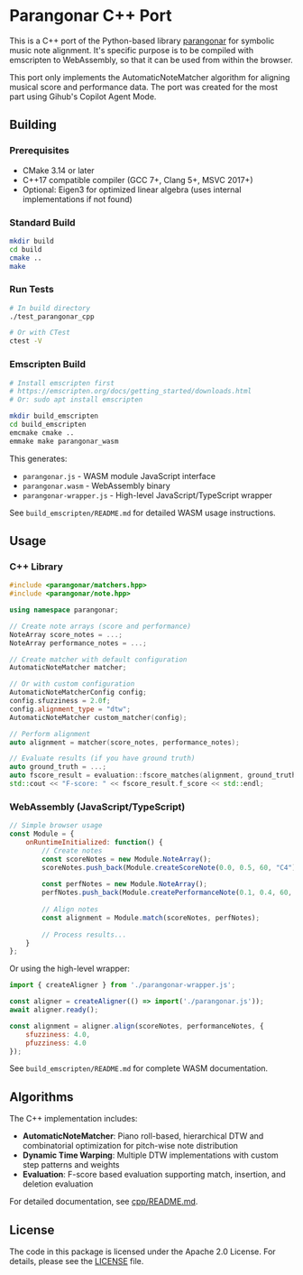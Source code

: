 # Parangonar C++ Port

This is a C++ port of the Python-based library [parangonar](https://github.com/sildater/parangonar)
for symbolic music note alignment. It's specific purpose is to be compiled with emscripten to WebAssembly, 
so that it can be used from within the browser.

This port only implements the AutomaticNoteMatcher algorithm for aligning musical score and performance data.
The port was created for the most part using Gihub's Copilot Agent Mode.

## Building

### Prerequisites

- CMake 3.14 or later
- C++17 compatible compiler (GCC 7+, Clang 5+, MSVC 2017+)
- Optional: Eigen3 for optimized linear algebra (uses internal implementations if not found)

### Standard Build

```bash
mkdir build
cd build
cmake ..
make
```

### Run Tests

```bash
# In build directory
./test_parangonar_cpp

# Or with CTest
ctest -V
```

### Emscripten Build

```bash
# Install emscripten first
# https://emscripten.org/docs/getting_started/downloads.html
# Or: sudo apt install emscripten

mkdir build_emscripten
cd build_emscripten
emcmake cmake ..
emmake make parangonar_wasm
```

This generates:
- `parangonar.js` - WASM module JavaScript interface
- `parangonar.wasm` - WebAssembly binary
- `parangonar-wrapper.js` - High-level JavaScript/TypeScript wrapper

See `build_emscripten/README.md` for detailed WASM usage instructions.

## Usage

### C++ Library

```cpp
#include <parangonar/matchers.hpp>
#include <parangonar/note.hpp>

using namespace parangonar;

// Create note arrays (score and performance)
NoteArray score_notes = ...;
NoteArray performance_notes = ...;

// Create matcher with default configuration
AutomaticNoteMatcher matcher;

// Or with custom configuration
AutomaticNoteMatcherConfig config;
config.sfuzziness = 2.0f;
config.alignment_type = "dtw";
AutomaticNoteMatcher custom_matcher(config);

// Perform alignment
auto alignment = matcher(score_notes, performance_notes);

// Evaluate results (if you have ground truth)
auto ground_truth = ...;
auto fscore_result = evaluation::fscore_matches(alignment, ground_truth);
std::cout << "F-score: " << fscore_result.f_score << std::endl;
```

### WebAssembly (JavaScript/TypeScript)

```javascript
// Simple browser usage
const Module = {
    onRuntimeInitialized: function() {
        // Create notes
        const scoreNotes = new Module.NoteArray();
        scoreNotes.push_back(Module.createScoreNote(0.0, 0.5, 60, "C4"));
        
        const perfNotes = new Module.NoteArray();
        perfNotes.push_back(Module.createPerformanceNote(0.1, 0.4, 60, 70, "p1"));
        
        // Align notes
        const alignment = Module.match(scoreNotes, perfNotes);
        
        // Process results...
    }
};
```

Or using the high-level wrapper:

```javascript
import { createAligner } from './parangonar-wrapper.js';

const aligner = createAligner(() => import('./parangonar.js'));
await aligner.ready();

const alignment = aligner.align(scoreNotes, performanceNotes, {
    sfuzziness: 4.0,
    pfuzziness: 4.0
});
```

See `build_emscripten/README.md` for complete WASM documentation.

## Algorithms

The C++ implementation includes:

- **AutomaticNoteMatcher**: Piano roll-based, hierarchical DTW and combinatorial optimization for pitch-wise note distribution
- **Dynamic Time Warping**: Multiple DTW implementations with custom step patterns and weights
- **Evaluation**: F-score based evaluation supporting match, insertion, and deletion evaluation

For detailed documentation, see [cpp/README.md](cpp/README.md).

## License

The code in this package is licensed under the Apache 2.0 License. For details,
please see the [LICENSE](LICENSE) file.
